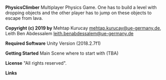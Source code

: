 **PhysicsClimber**
Multiplayer Physics Game. 
One has to build a level with dropping objects and the other player has to jump on these objects to escape from lava.

**Copyright (c) 2019 by**
Mehtap Kurucay <mehtap.kurucay@ue-germany.de>, Leith Ben Abdessalem <leith.benabdessalem@ue-germany.de>

**Required Software**
Unity Version (2018.2.7f1)

**Getting Started**
Main Scene where to start with (TBA)

**License**
"All rights reserved".

**Links**
